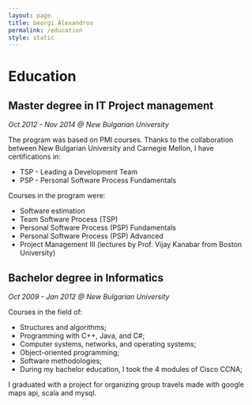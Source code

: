 ```yaml
---
layout: page
title: Georgi Alexandrov
permalink: /education
style: static
---
```


# Education
## Master degree in IT Project management

*Oct 2012 - Nov 2014 @ New Bulgarian University*

The program was based on PMI courses. Thanks to the collaboration between New Bulgarian University and Carnegie Mellon, I have certifications in:

- TSP - Leading a Development Team
- PSP - Personal Software Process Fundamentals

Courses in the program were:

- Software estimation
- Team Software Process (TSP)
- Personal Software Process (PSP) Fundamentals
- Personal Software Process (PSP) Advanced
- Project Management III (lectures by Prof. Vijay Kanabar from Boston University)

## Bachelor degree in Informatics

*Oct 2009 - Jan 2012 @ New Bulgarian University*

Courses in the field of:

- Structures and algorithms;
- Programming with C++, Java, and C#;
- Computer systems, networks, and operating systems;
- Object-oriented programming;
- Software methodologies;
- During my bachelor education, I took the 4 modules of Cisco CCNA;

I graduated with a project for organizing group travels made with google maps api, scala and mysql.
